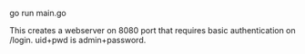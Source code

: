 go run main.go

This creates a webserver on 8080 port that requires basic authentication on /login. uid+pwd is admin+password.
